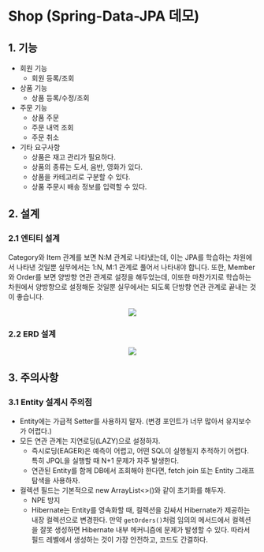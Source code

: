 # Shop (Spring-Data-JPA 데모)
## 1. 기능
- 회원 기능
  - 회원 등록/조회
- 상품 기능
  - 상품 등록/수정/조회
- 주문 기능
  - 상품 주문
  - 주문 내역 조회
  - 주문 취소
- 기타 요구사항
  - 상품은 재고 관리가 필요하다.
  - 상품의 종류는 도서, 음반, 영화가 있다.
  - 상품을 카테고리로 구분할 수 있다.
  - 상품 주문시 배송 정보를 입력할 수 있다.
## 2. 설계
### 2.1 엔티티 설계
Category와 Item 관계를 보면 N:M 관계로 나타냈는데, 이는 JPA를 학습하는 차원에서 나타낸 것일뿐 실무에서는 1:N, M:1 관계로 풀어서 나타내야 합니다. 
또한, Member와 Order를 보면 양방향 연관 관계로 설정을 해두었는데, 이또한 마찬가지로 학습하는 차원에서 양방향으로 설정해둔 것일뿐
실무에서는 되도록 단방향 연관 관계로 끝내는 것이 좋습니다. <br/>

<p align="center">
<img src="https://user-images.githubusercontent.com/31037742/144737239-0b341b40-1c0d-4240-ba79-56e46a9cda6f.png">
</p>

### 2.2 ERD 설계

<p align="center">
<img src="https://user-images.githubusercontent.com/31037742/144738947-3a8f9511-44c6-474b-9160-4812822561d3.png">
</p>

## 3. 주의사항
### 3.1 Entity 설계시 주의점
- Entity에는 가급적 Setter를 사용하지 말자. (변경 포인트가 너무 많아서 유지보수가 어렵다.)
- 모든 연관 관계는 지연로딩(LAZY)으로 설정하자.
  - 즉시로딩(EAGER)은 예측이 어렵고, 어떤 SQL이 실행될지 추적하기 어렵다. 특히 JPQL을 실행할 때 N+1 문제가 자주 발생한다.
  - 연관된 Entity를 함께 DB에서 조회해야 한다면, fetch join 또는 Entity 그래프 탐색을 사용하자.
- 컬렉션 필드는 기본적으로 new ArrayList<>()와 같이 초기화를 해두자.
  - NPE 방지 
  - Hibernate는 Entity를 영속화할 때, 컬렉션을 감싸서 Hibernate가 제공하는 내장 컬렉션으로 변경한다. 만약 <code>getOrders()</code>처럼 임의의 
  메서드에서 컬렉션을 잘못 생성하면 Hibernate 내부 메커니즘에 문제가 발생할 수 있다. 따라서 필드 레벨에서 생성하는 것이 가장 안전하고, 코드도 간결하다.


